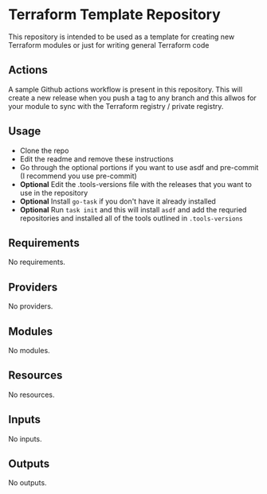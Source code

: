 # Terraform Template Repository

This repository is intended to be used as a template for creating new Terraform modules or just for writing general Terraform code

## Actions

A sample Github actions workflow is present in this repository. This will create a new release when you push a tag to any branch and this allwos for your module to sync with the Terraform registry / private registry.

## Usage
- Clone the repo
- Edit the readme and remove these instructions
- Go through the optional portions if you want to use asdf and pre-commit (I recommend you use pre-commit)
- **Optional** Edit the .tools-versions file with the releases that you want to use in the repository
- **Optional** Install `go-task` if you don't have it already installed
- **Optional** Run `task init` and this will install `asdf` and add the requried repositories and installed all of the tools outlined in `.tools-versions`


<!-- BEGINNING OF PRE-COMMIT-TERRAFORM DOCS HOOK -->
## Requirements

No requirements.

## Providers

No providers.

## Modules

No modules.

## Resources

No resources.

## Inputs

No inputs.

## Outputs

No outputs.
<!-- END OF PRE-COMMIT-TERRAFORM DOCS HOOK -->
